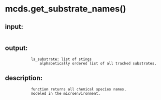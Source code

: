 # mcds.get_substrate_names()


## input:
```

```

## output:
```
            ls_substrate: list of stings
                alphabetically ordered list of all tracked substrates.

```

## description:
```
            function returns all chemical species names,
            modeled in the microenvironment.
        
```